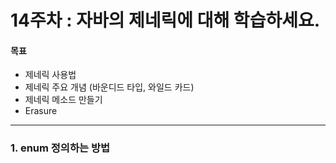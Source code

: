 # 14주차 : 자바의 제네릭에 대해 학습하세요.

#### 목표

- 제네릭 사용법
- 제네릭 주요 개념 (바운디드 타입, 와일드 카드)
- 제네릭 메소드 만들기
- Erasure
------------
### 1. enum 정의하는 방법
